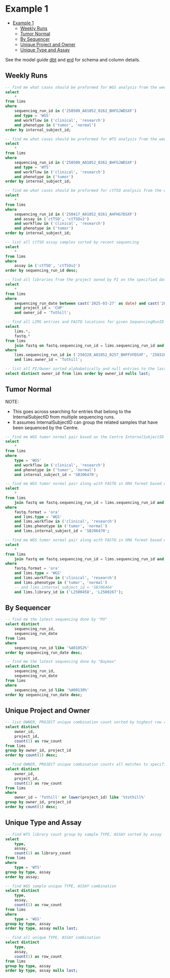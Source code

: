 # Example 1

<!-- TOC -->
* [Example 1](#example-1)
  * [Weekly Runs](#weekly-runs)
  * [Tumor Normal](#tumor-normal)
  * [By Sequencer](#by-sequencer)
  * [Unique Project and Owner](#unique-project-and-owner)
  * [Unique Type and Assay](#unique-type-and-assay)
<!-- TOC -->


See the model guide [dbt](https://umccr.github.io/orcahouse-doc/dbt/orcavault/#!/model/model.orcavault.lims) and [erd](https://umccr.github.io/orcahouse-doc/erd/) for schema and column details.


## Weekly Runs

```sql
-- find me what cases should be preformed for WGS analysis from the weekly sequencing?
select 
    * 
from lims 
where 
    sequencing_run_id in ('250509_A01052_0262_BHFGJWDSXF') 
    and type = 'WGS' 
    and workflow in ('clinical', 'research')
    and phenotype in ('tumor', 'normal')
order by internal_subject_id;
```

```sql
-- find me what cases should be preformed for WTS analysis from the weekly sequencing?
select 
    * 
from lims 
where 
    sequencing_run_id in ('250509_A01052_0262_BHFGJWDSXF')
    and type = 'WTS' 
    and workflow in ('clinical', 'research')
    and phenotype in ('tumor')
order by internal_subject_id;
```

```sql
-- find me what cases should be preformed for ctTSO analysis from the weekly sequencing?
select 
    * 
from lims 
where
    sequencing_run_id in ('250417_A01052_0261_AHFHG7DSXF')
    and assay in ('ctTSO', 'ctTSOv2')
    and workflow in ('clinical', 'research')
    and phenotype in ('tumor')
order by internal_subject_id;
```

```sql
-- list all ctTSO assay samples sorted by recent sequencing
select 
    * 
from lims 
where 
    assay in ('ctTSO', 'ctTSOv2')
order by sequencing_run_id desc;
```

```sql
-- find all libraries from the project owned by PI on the specified date rage
select
    *
from lims
where
    sequencing_run_date between cast('2025-03-27' as date) and cast('2025-03-31' as date)
    and project_id = 'CUP'
    and owner_id = 'Tothill';
```

```sql
-- find all LIMS entries and FASTQ locations for given SequencingRunID and Owner
select
    lims.*,
    fastq.*
from lims
    join fastq on fastq.sequencing_run_id = lims.sequencing_run_id and fastq.library_id = lims.library_id
where 
    lims.sequencing_run_id in ('250328_A01052_0257_BHFFVFDSXF', '250328_A01052_0258_AHFGM7DSXF')
    and lims.owner_id = 'Tothill';
```

```sql
-- list all PI/Owner sorted alphabetically and null entries to the last
select distinct owner_id from lims order by owner_id nulls last;
```

## Tumor Normal

NOTE:
* This goes across searching for entries that belong to the InternalSubjectID from multiple sequencing runs. 
* It assumes InternalSubjectID can group the related samples that have been sequenced by the Centre.

```sql
-- find me WGS tumor normal pair based on the Centre InternalSubjectID
select
    *
from lims
where
    type = 'WGS'
    and workflow in ('clinical', 'research')
    and phenotype in ('tumor', 'normal')
    and internal_subject_id = 'SBJ06470';
```

```sql
-- find me WGS tumor normal pair along with FASTQ in ORA format based on the Centre InternalSubjectID
select
    *
from lims
    join fastq on fastq.sequencing_run_id = lims.sequencing_run_id and fastq.library_id = lims.library_id
where
    fastq.format = 'ora'
    and lims.type = 'WGS'
    and lims.workflow in ('clinical', 'research')
    and lims.phenotype in ('tumor', 'normal')
    and lims.internal_subject_id = 'SBJ06470';
```

```sql
-- find me WGS tumor normal pair along with FASTQ in ORA format based on the Centre LibraryID that I have chosen
select
    *
from lims
    join fastq on fastq.sequencing_run_id = lims.sequencing_run_id and fastq.library_id = lims.library_id
where
    fastq.format = 'ora'
    and lims.type = 'WGS'
    and lims.workflow in ('clinical', 'research')
    and lims.phenotype in ('tumor', 'normal')
    -- and lims.internal_subject_id = 'SBJ06464'
    and lims.library_id in ('L2500458', 'L2500267');
```

## By Sequencer

```sql
-- find me the latest sequencing done by "PO"
select distinct 
    sequencing_run_id, 
    sequencing_run_date 
from lims 
where 
    sequencing_run_id like '%A01052%' 
order by sequencing_run_date desc;
```

```sql
-- find me the latest sequencing done by "Baymax"
select distinct 
    sequencing_run_id, 
    sequencing_run_date 
from lims 
where 
    sequencing_run_id like '%A00130%' 
order by sequencing_run_date desc;
```

## Unique Project and Owner

```sql
-- list OWNER, PROJECT unique combination count sorted by highest row count
select distinct
    owner_id,
    project_id,
    count(1) as row_count
from lims
group by owner_id, project_id
order by count(1) desc;
```

```sql
-- find OWNER, PROJECT unique combination counts all matches to specific owner or project
select distinct
    owner_id,
    project_id,
    count(1) as row_count
from lims
where
    owner_id = 'Tothill' or lower(project_id) like '%tothill%'
group by owner_id, project_id
order by count(1) desc;
```

## Unique Type and Assay

```sql
-- find WTS library count group by sample TYPE, ASSAY sorted by assay
select 
    type, 
    assay, 
    count(1) as library_count 
from lims 
where 
    type = 'WTS' 
group by type, assay
order by assay;
```

```sql
-- find WGS sample unique TYPE, ASSAY combination
select distinct 
    type, 
    assay, 
    count(1) as row_count 
from lims
where 
    type = 'WGS'
group by type, assay
order by type, assay nulls last;
```

```sql
-- find all unique TYPE, ASSAY combination
select distinct 
    type, 
    assay, 
    count(1) as row_count 
from lims
group by type, assay
order by type, assay nulls last;
```
